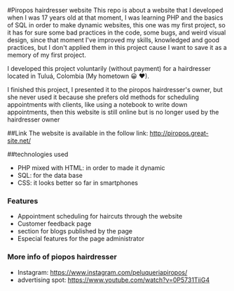 #Piropos hairdresser website
This repo is about a website that I developed when I was 17 years old at that moment, I was learning PHP and the basics of SQL in order to make dynamic websites, this one was my first project, so it has for sure some bad practices in the code, some bugs, and weird visual design, since that moment I've improved my skills, knowledged and good practices, but I don't applied them in this project cause I want to save it as a memory of my first project.

I developed this project voluntarily (without payment) for a hairdresser located in Tuluá, Colombia (My hometown 😀 ♥).

I finished this project, I presented it to the piropos hairdresser's owner, but she never used it because she prefers old methods for scheduling appointments with clients, like using a notebook to write down appointments, then this website is still online but is no longer used by the hairdresser owner

##Link
The website is available in the follow link: http://piropos.great-site.net/

##technologies used
- PHP mixed with HTML: in order to made it dynamic
- SQL: for the data base
- CSS: it looks better so far in smartphones

### Features
- Appointment scheduling for haircuts through the website
- Customer feedback page
- section for blogs published by the page
- Especial features for the page administrator

### More info of piopos hairdresser
* Instagram: https://www.instagram.com/peluqueriapiropos/
* advertising spot: https://www.youtube.com/watch?v=0P5731TiiG4
